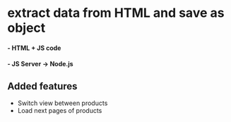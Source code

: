 # extract data from HTML and save as object

#### - HTML + JS code
#### - JS Server -> Node.js

## Added features
- Switch view between products
-  Load next pages of products